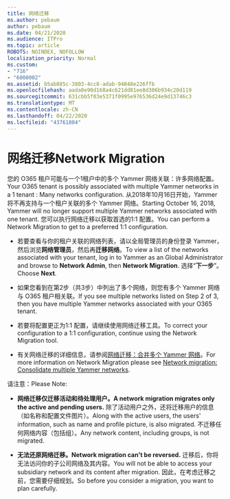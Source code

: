```yaml
---
title: 网络迁移
ms.author: pebaum
author: pebaum
ms.date: 04/21/2020
ms.audience: ITPro
ms.topic: article
ROBOTS: NOINDEX, NOFOLLOW
localization_priority: Normal
ms.custom:
- "716"
- "6000002"
ms.assetid: b5ab885c-3803-4cc8-adab-94848e226ffb
ms.openlocfilehash: aada8e90d168a4c621dd81ee8d306b934c20d119
ms.sourcegitcommit: 631cbb5f03e5371f0995e976536d24e9d13746c3
ms.translationtype: MT
ms.contentlocale: zh-CN
ms.lasthandoff: 04/22/2020
ms.locfileid: "43761804"
---
```

# <a name="network-migration"></a><span data-ttu-id="52a41-102">网络迁移</span><span class="sxs-lookup"><span data-stu-id="52a41-102">Network Migration</span></span>

<span data-ttu-id="52a41-103">您的 O365 租户可能与一个1租户中的多个 Yammer 网络关联：许多网络配置。</span><span class="sxs-lookup"><span data-stu-id="52a41-103">Your O365 tenant is possibly associated with multiple Yammer networks in a 1 tenant : Many networks configuration.</span></span> <span data-ttu-id="52a41-104">从2018年10月16日开始，Yammer 将不再支持与一个租户关联的多个 Yammer 网络。</span><span class="sxs-lookup"><span data-stu-id="52a41-104">Starting October 16, 2018, Yammer will no longer support multiple Yammer networks associated with one tenant.</span></span> <span data-ttu-id="52a41-105">您可以执行网络迁移以获取首选的1:1 配置。</span><span class="sxs-lookup"><span data-stu-id="52a41-105">You can perform a Network Migration to get to a preferred 1:1 configuration.</span></span>
  
- <span data-ttu-id="52a41-106">若要查看与你的租户关联的网络列表，请以全局管理员的身份登录 Yammer，然后浏览**网络管理员**，然后再**迁移网络**。</span><span class="sxs-lookup"><span data-stu-id="52a41-106">To view a list of the networks associated with your tenant, log in to Yammer as an Global Administrator and browse to **Network Admin**, then **Network Migration**.</span></span> <span data-ttu-id="52a41-107">选择“**下一步**”。</span><span class="sxs-lookup"><span data-stu-id="52a41-107">Choose **Next**.</span></span>

- <span data-ttu-id="52a41-108">如果您看到在第2步（共3步）中列出了多个网络，则您有多个 Yammer 网络与 O365 租户相关联。</span><span class="sxs-lookup"><span data-stu-id="52a41-108">If you see multiple networks listed on Step 2 of 3, then you have multiple Yammer networks associated with your O365 tenant.</span></span>

- <span data-ttu-id="52a41-109">若要将配置更正为1:1 配置，请继续使用网络迁移工具。</span><span class="sxs-lookup"><span data-stu-id="52a41-109">To correct your configuration to a 1:1 configuration, continue using the Network Migration tool.</span></span>

- <span data-ttu-id="52a41-110">有关网络迁移的详细信息，请参阅[网络迁移：合并多个 Yammer 网络](https://docs.microsoft.com/yammer/configure-your-yammer-network/consolidate-multiple-yammer-networks)。</span><span class="sxs-lookup"><span data-stu-id="52a41-110">For more information on Network Migration please see [Network migration: Consolidate multiple Yammer networks](https://docs.microsoft.com/yammer/configure-your-yammer-network/consolidate-multiple-yammer-networks).</span></span>

<span data-ttu-id="52a41-111">请注意：</span><span class="sxs-lookup"><span data-stu-id="52a41-111">Please Note:</span></span>
  
- <span data-ttu-id="52a41-112">**网络迁移仅迁移活动和待处理用户。**</span><span class="sxs-lookup"><span data-stu-id="52a41-112">**A network migration migrates only the active and pending users.**</span></span> <span data-ttu-id="52a41-113">除了活动用户之外，还将迁移用户的信息（如名称和配置文件图片）。</span><span class="sxs-lookup"><span data-stu-id="52a41-113">Along with the active users, the users' information, such as name and profile picture, is also migrated.</span></span> <span data-ttu-id="52a41-114">不迁移任何网络内容（包括组）。</span><span class="sxs-lookup"><span data-stu-id="52a41-114">Any network content, including groups, is not migrated.</span></span>

- <span data-ttu-id="52a41-115">**无法还原网络迁移。**</span><span class="sxs-lookup"><span data-stu-id="52a41-115">**Network migration can't be reversed.**</span></span> <span data-ttu-id="52a41-116">迁移后，你将无法访问你的子公司网络及其内容。</span><span class="sxs-lookup"><span data-stu-id="52a41-116">You will not be able to access your subsidiary network and its content after migration.</span></span> <span data-ttu-id="52a41-117">因此，在考虑迁移之前，您需要仔细规划。</span><span class="sxs-lookup"><span data-stu-id="52a41-117">So before you consider a migration, you want to plan carefully.</span></span>
